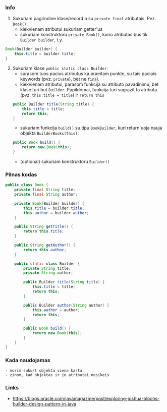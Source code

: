 ### **Info**
1. Sukuriam pagrindine klase/record'a su `private final` atributais. Pvz. `Book()`.
    - kiekvienam atributui sukuriam getter'us
    - sukuriam konstruktoru `private Book()`, kurio atributas bus tik `Builder builder`, t.y.

```Java
Book(Builder builder) {
    this.title = builder.title;
}
```

2. Sukuriam klase `public static class Builder`:
    - surasom tuos pacius atributus ka praeitam punkte, su tais paciais keywords (pvz. `private`), bet ne `final`
    - kiekvienam atributui, parasom funkcija su atributo pavadinimu, bet klase turi but `Builder`.
    Papildomai, funkcija turi sugrazit ta atributa (pvz. `this.title = title`) ir `return this`
    ```Java
    public Builder title(String title) {
        this.title = title;
        return this;
    }
    ```
    - sukuriam funkcija `build()` su tipu `BookBuilder`, kuri return'uoja nauja objekta `BuilderBooks(this)`:
    ```Java
    public Book build() {
        return new Book(this);
    }
    ```
    - (optional) sukuriam konstruktoru `Builder()`

### **Pilnas kodas**
```Java
public class Book {
    private final String title;
    private final String author;

    private Book(Builder builder) {
        this.title = builder.title;
        this.author = builder.author;
    }

    public String getTitle() {
        return this.title;
    }

    public String getAuthor() {
        return this.author;
    }

    public static class Builder {
        private String title;
        private String author;

        public Builder title(String title) {
            this.title = title;
            return this;
        }

        public Builder author(String author) {
            this.author = author;
            return this;
        }

        public Book build() {
            return new Book(this);
        }
    }
}
```

### **Kada naudojamas**
    - norim sukurt objekta viena karta
    - zinom, kad objektas ir jo atributai nesikeis

### **Links**
- https://blogs.oracle.com/javamagazine/post/exploring-joshua-blochs-builder-design-pattern-in-java
